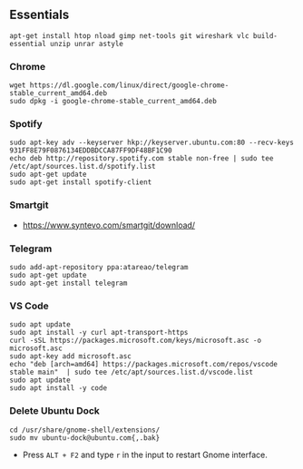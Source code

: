 ## Essentials
```
apt-get install htop nload gimp net-tools git wireshark vlc build-essential unzip unrar astyle
```

### Chrome
```
wget https://dl.google.com/linux/direct/google-chrome-stable_current_amd64.deb
sudo dpkg -i google-chrome-stable_current_amd64.deb
```

### Spotify
```
sudo apt-key adv --keyserver hkp://keyserver.ubuntu.com:80 --recv-keys 931FF8E79F0876134EDDBDCCA87FF9DF48BF1C90
echo deb http://repository.spotify.com stable non-free | sudo tee /etc/apt/sources.list.d/spotify.list
sudo apt-get update
sudo apt-get install spotify-client
```

### Smartgit
* https://www.syntevo.com/smartgit/download/

### Telegram
```
sudo add-apt-repository ppa:atareao/telegram
sudo apt-get update
sudo apt-get install telegram
```

### VS Code
```
sudo apt update
sudo apt install -y curl apt-transport-https
curl -sSL https://packages.microsoft.com/keys/microsoft.asc -o microsoft.asc
sudo apt-key add microsoft.asc
echo "deb [arch=amd64] https://packages.microsoft.com/repos/vscode stable main"  | sudo tee /etc/apt/sources.list.d/vscode.list
sudo apt update
sudo apt install -y code
```

### Delete Ubuntu Dock
```
cd /usr/share/gnome-shell/extensions/
sudo mv ubuntu-dock@ubuntu.com{,.bak}
```
* Press `ALT + F2` and type `r` in the input to restart Gnome interface. 
